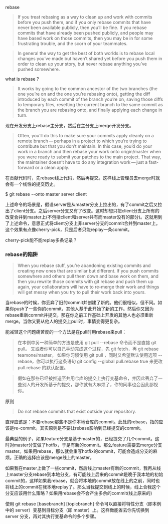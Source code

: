 rebase

> If you treat rebasing as a way to clean up and work with commits before you push them, and if you only rebase commits that have never been available publicly, then you’ll be fine. If you rebase commits that have already been pushed publicly, and people may have based work on those commits, then you may be in for some frustrating trouble, and the scorn of your teammates.

> In general the way to get the best of both worlds is to rebase local changes you’ve made but haven’t shared yet before you push them in order to clean up your story, but never rebase anything you’ve pushed somewhere.

what is rebase ? 
> It works by going to the common ancestor of the two branches (the one you’re on and the one you’re rebasing onto), getting the diff introduced by each commit of the branch you’re on, saving those diffs to temporary files, resetting the current branch to the same commit as the branch you are rebasing onto, and finally applying each change in turn.

现在开发分支上rebase主分支，然后在主分支上merge开发分支。

> Often, you’ll do this to make sure your commits apply cleanly on a remote branch — perhaps in a project to which you’re trying to contribute but that you don’t maintain. In this case, you’d do your work in a branch and then rebase your work onto origin/master when you were ready to submit your patches to the main project. That way, the maintainer doesn’t have to do any integration work — just a fast-forward or a clean apply.

在贡献代码时，先rebase线上代码，然后再提交。这样线上管理员去merge时就会有一个线性的提交历史。

$ git rebase --onto master server client

上述命令的场景是，假设server是从master分支上拉出的，有了commit之后又拉出了client分支。之后server分支又有了改变。这时却想只把client分支上所有的改变合并到master上(不包括client和server共有而master没有的部分)。这就用到了上述命令，意思正式将client分支上非server分支的commit合并到master上。这个效果有点像cherry-pick，只是后者只能replay一条commit。

cherry-pick能不能replay多条记录？

### rebase的陷阱

> When you rebase stuff, you’re abandoning existing commits and creating new ones that are similar but different. If you push commits somewhere and others pull them down and base work on them, and then you rewrite those commits with git rebase and push them up again, your collaborators will have to re-merge their work and things will get messy when you try to pull their work back into yours.

当rebase的时候，你丢弃了旧的commit并创建了新的。他们很相似，但不同。如果你push了一些你的commit，其他人基于此开始了新的工作。然后你又因为rebase重新commit并提交，那在你之前工作基础上开发的其他人也必须重新merge。当你又要从他人的提交上pull时，事情变得更复杂。

能减轻这个问题痛苦度的一个方法是在pull时用rebase来pull：

> 在本例中另一种简单的方法是使用 git pull --rebase 命令而不是直接 git pull。 又或者你可以自己手动完成这个过程，先 git fetch，再 git rebase teamone/master。
如果你习惯使用 git pull ，同时又希望默认使用选项 --rebase，你可以执行这条语句 git config --global pull.rebase true 来更改 pull.rebase 的默认配置。

> 假如在那些已经被推送至共用仓库的提交上执行变基命令，并因此丢弃了一些别人的开发所基于的提交，那你就有大麻烦了，你的同事也会因此鄙视你。



原则

> Do not rebase commits that exist outside your repository.

直译应该是：不要rebase那些不是你本地仓库的commit。此处的rebase，指的应该是re-commit。其实原则是不要让rebase影响到已经提交的commit。

最典型的例子，如果feature分支是基于master的，已经提交了几个commit。这时对master分支做了hotfix，于是有新的commit。那么feature需要去merge分支master。如果用rebase，那么就会重写hotfix的commit，可能会造成分支的麻烦。正确的选择应该是merge线上的master。

如果我在master上做了一些commit，然后线上master有新的commit，我再从线上master分支rebase到本地分支，有可能线上后来的commit是晚于我本地的初始commit的，这样如果我rebase，就会将本地的commit放在线上的之前，同时也将线上的commit在我本地replay了。那么当我提交到线上的时候，线上合我这个分支应该用什么策略？如果用rebase会不会产生多余的commit(线上原来的)


使用 git rebase [basebranch] [topicbranch] 命令可以直接将特性分支（即本例中的 server）变基到目标分支（即 master）上。这样做能省去你先切换到 server 分支，再对其执行变基命令的多个步骤。
